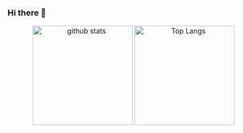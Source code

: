 ### Hi there 👋

<!--
**KAZUKI1027/KAZUKI1027** is a ✨ _special_ ✨ repository because its `README.md` (this file) appears on your GitHub profile.

Here are some ideas to get you started:

- 🔭 I’m currently working on ...
- 🌱 I’m currently learning ...
- 👯 I’m looking to collaborate on ...
- 🤔 I’m looking for help with ...
- 💬 Ask me about ...
- 📫 How to reach me: ...
- 😄 Pronouns: ...
- ⚡ Fun fact: ...
-->

<p align="center"> 
  <img alt="github stats" height="200px" src="https://github-readme-stats.vercel.app/api?username=KAZUKI1027" />
  <img alt="Top Langs" height="200px" src="https://github-readme-stats.vercel.app/api/top-langs/?username=KAZUKI1027" />
</p>

